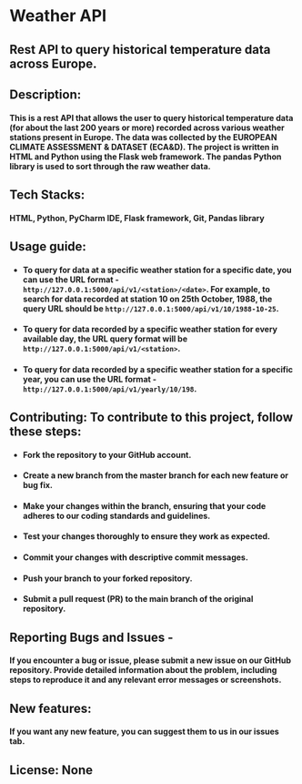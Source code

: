 # Weather API
## Rest API to query historical temperature data across Europe.
## Description:
#### This is a rest API that allows the user to query historical temperature data (for about the last 200 years or more) recorded across various weather stations present in Europe. The data was collected by the EUROPEAN CLIMATE ASSESSMENT & DATASET (ECA&D). The project is written in HTML and Python using the Flask web framework. The pandas Python library is used to sort through the raw weather data.
## Tech Stacks:
#### HTML, Python, PyCharm IDE, Flask framework, Git, Pandas library
## Usage guide:
* #### To query for data at a specific weather station for a specific date, you can use the URL format - ```http://127.0.0.1:5000/api/v1/<station>/<date>```. For example, to search for data recorded at station 10 on 25th October, 1988, the query URL should be ```http://127.0.0.1:5000/api/v1/10/1988-10-25```.
* #### To query for data recorded by a specific weather station for every available day, the URL query format will be ```http://127.0.0.1:5000/api/v1/<station>```.
* #### To query for data recorded by a specific weather station for a specific year, you can use the URL format - ```http://127.0.0.1:5000/api/v1/yearly/10/198```.
## Contributing: To contribute to this project, follow these steps:
* #### Fork the repository to your GitHub account.
* #### Create a new branch from the master branch for each new feature or bug fix.
* #### Make your changes within the branch, ensuring that your code adheres to our coding standards and guidelines.
* #### Test your changes thoroughly to ensure they work as expected.
* #### Commit your changes with descriptive commit messages.
* #### Push your branch to your forked repository.
* #### Submit a pull request (PR) to the main branch of the original repository.
## Reporting Bugs and Issues - 
#### If you encounter a bug or issue, please submit a new issue on our GitHub repository. Provide detailed information about the problem, including steps to reproduce it and any relevant error messages or screenshots.
## New features:
#### If you want any new feature, you can suggest them to us in our issues tab.
## License: None